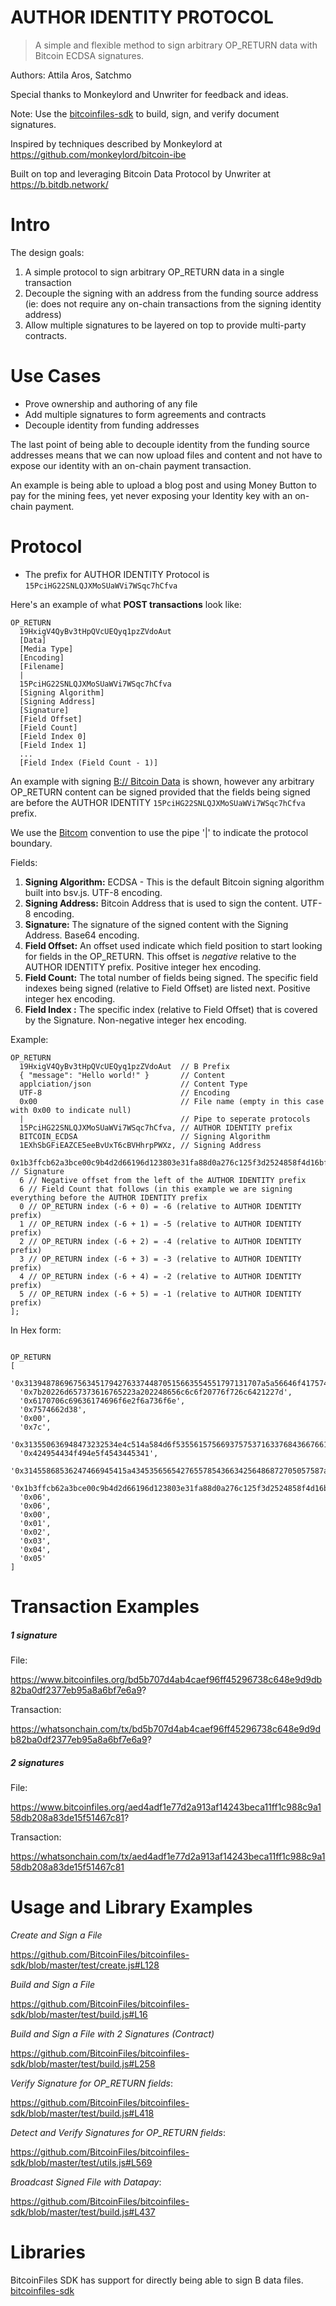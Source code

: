 # AUTHOR IDENTITY PROTOCOL
> A simple and flexible method to sign arbitrary OP_RETURN data with Bitcoin ECDSA signatures.

Authors: Attila Aros, Satchmo

Special thanks to Monkeylord and Unwriter for feedback and ideas.

Note: Use the [bitcoinfiles-sdk](https://github.com/BitcoinFiles/bitcoinfiles-sdk#sign-and-create-file) to build, sign, and verify document signatures.

Inspired by techniques described by Monkeylord at https://github.com/monkeylord/bitcoin-ibe

Built on top and leveraging Bitcoin Data Protocol by Unwriter at https://b.bitdb.network/

# Intro

The design goals:

1. A simple protocol to sign arbitrary OP_RETURN data in a single transaction
2. Decouple the signing with an address from the funding source address (ie: does not require any on-chain transactions from the signing identity address)
3. Allow multiple signatures to be layered on top to provide multi-party contracts.


# Use Cases

- Prove ownership and authoring of any file
- Add multiple signatures to form agreements and contracts
- Decouple identity from funding addresses

The last point of being able to decouple identity from the funding source addresses means that we can now upload files and content and not have to expose our identity with an on-chain payment transaction.

An example is being able to upload a blog post and using Money Button to pay for the mining fees, yet never exposing your Identity key with an on-chain payment.

# Protocol

- The prefix for AUTHOR IDENTITY Protocol is `15PciHG22SNLQJXMoSUaWVi7WSqc7hCfva`

Here's an example of what **POST transactions** look like:

```
OP_RETURN
  19HxigV4QyBv3tHpQVcUEQyq1pzZVdoAut
  [Data]
  [Media Type]
  [Encoding]
  [Filename]
  |
  15PciHG22SNLQJXMoSUaWVi7WSqc7hCfva
  [Signing Algorithm]
  [Signing Address]
  [Signature]
  [Field Offset]
  [Field Count]
  [Field Index 0]
  [Field Index 1]
  ...
  [Field Index (Field Count - 1)]
```

An example with signing [B:// Bitcoin Data](https://github.com/unwriter/B) is shown, however any arbitrary OP_RETURN content can be signed provided that the fields being signed are before the AUTHOR IDENTITY `15PciHG22SNLQJXMoSUaWVi7WSqc7hCfva` prefix.

We use the [Bitcom](https://bitcom.bitdb.network) convention to use the pipe '|' to indicate the protocol boundary.

Fields:

1. **Signing Algorithm:** ECDSA - This is the default Bitcoin signing algorithm built into bsv.js. UTF-8 encoding.
2. **Signing Address:** Bitcoin Address that is used to sign the content. UTF-8 encoding.
3. **Signature:** The signature of the signed content with the Signing Address. Base64 encoding.
4. **Field Offset:** An offset used indicate which field position to start looking for fields in the OP_RETURN. This offset is _negative_ relative to the AUTHOR IDENTITY prefix. Positive integer hex encoding.
5. **Field Count:** The total number of fields being signed. The specific field indexes being signed (relative to Field Offset) are listed next. Positive integer hex encoding.
6. **Field Index <index>:** The specific index (relative to Field Offset) that is covered by the Signature.  Non-negative integer hex encoding.

Example:

```
OP_RETURN
  19HxigV4QyBv3tHpQVcUEQyq1pzZVdoAut  // B Prefix
  { "message": "Hello world!" }       // Content
  applciation/json                    // Content Type
  UTF-8                               // Encoding
  0x00                                // File name (empty in this case with 0x00 to indicate null)
  |                                   // Pipe to seperate protocols
  15PciHG22SNLQJXMoSUaWVi7WSqc7hCfva, // AUTHOR IDENTITY prefix
  BITCOIN_ECDSA                       // Signing Algorithm
  1EXhSbGFiEAZCE5eeBvUxT6cBVHhrpPWXz, // Signing Address
  0x1b3ffcb62a3bce00c9b4d2d66196d123803e31fa88d0a276c125f3d2524858f4d16bf05479fb1f988b852fe407f39e680a1d6d954afa0051cc34b9d444ee6cb0af, // Signature
  6 // Negative offset from the left of the AUTHOR IDENTITY prefix
  6 // Field Count that follows (in this example we are signing everything before the AUTHOR IDENTITY prefix
  0 // OP_RETURN index (-6 + 0) = -6 (relative to AUTHOR IDENTITY prefix)
  1 // OP_RETURN index (-6 + 1) = -5 (relative to AUTHOR IDENTITY prefix)
  2 // OP_RETURN index (-6 + 2) = -4 (relative to AUTHOR IDENTITY prefix)
  3 // OP_RETURN index (-6 + 3) = -3 (relative to AUTHOR IDENTITY prefix)
  4 // OP_RETURN index (-6 + 4) = -2 (relative to AUTHOR IDENTITY prefix)
  5 // OP_RETURN index (-6 + 5) = -1 (relative to AUTHOR IDENTITY prefix)
];

```

In Hex form:
```

OP_RETURN
[
  '0x31394878696756345179427633744870515663554551797131707a5a56646f417574',
  '0x7b20226d657373616765223a202248656c6c6f20776f726c6421227d',
  '0x6170706c69636174696f6e2f6a736f6e',
  '0x7574662d38',
  '0x00',
  '0x7c',
  '0x313550636948473232534e4c514a584d6f5355615756693757537163376843667661',
  '0x424954434f494e5f4543445341',
  '0x31455868536247466945415a4345356565427655785436634256486872705057587a',
  '0x1b3ffcb62a3bce00c9b4d2d66196d123803e31fa88d0a276c125f3d2524858f4d16bf05479fb1f988b852fe407f39e680a1d6d954afa0051cc34b9d444ee6cb0af',
  '0x06',
  '0x06',
  '0x00',
  '0x01',
  '0x02',
  '0x03',
  '0x04',
  '0x05'
]

```

# Transaction Examples

##### 1 signature

File:

https://www.bitcoinfiles.org/bd5b707d4ab4caef96ff45296738c648e9d9db82ba0df2377eb95a8a6bf7e6a9?


Transaction:

https://whatsonchain.com/tx/bd5b707d4ab4caef96ff45296738c648e9d9db82ba0df2377eb95a8a6bf7e6a9?


##### 2 signatures

File:

https://www.bitcoinfiles.org/aed4adf1e77d2a913af14243beca11ff1c988c9a158db208a83de15f51467c81?


Transaction:

https://whatsonchain.com/tx/aed4adf1e77d2a913af14243beca11ff1c988c9a158db208a83de15f51467c81


# Usage and Library Examples

*Create and Sign a File*

https://github.com/BitcoinFiles/bitcoinfiles-sdk/blob/master/test/create.js#L128

*Build and Sign a File*

https://github.com/BitcoinFiles/bitcoinfiles-sdk/blob/master/test/build.js#L16

*Build and Sign a File with 2 Signatures (Contract)*

https://github.com/BitcoinFiles/bitcoinfiles-sdk/blob/master/test/build.js#L258

*Verify Signature for OP_RETURN fields*:

https://github.com/BitcoinFiles/bitcoinfiles-sdk/blob/master/test/build.js#L418


*Detect and Verify Signatures for OP_RETURN fields*:

https://github.com/BitcoinFiles/bitcoinfiles-sdk/blob/master/test/utils.js#L569


*Broadcast Signed File with Datapay*:

https://github.com/BitcoinFiles/bitcoinfiles-sdk/blob/master/test/build.js#L437

# Libraries

BitcoinFiles SDK has support for directly being able to sign B data files.
[bitcoinfiles-sdk](https://github.com/BitcoinFiles/bitcoinfiles-sdk#sign-and-create-file)
